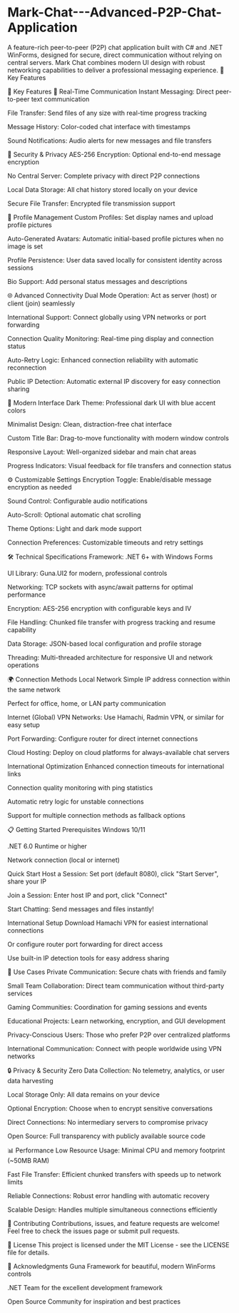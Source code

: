 # Mark-Chat---Advanced-P2P-Chat-Application
A feature-rich peer-to-peer (P2P) chat application built with C# and .NET WinForms, designed for secure, direct communication without relying on central servers. Mark Chat combines modern UI design with robust networking capabilities to deliver a professional messaging experience.  🚀 Key Features

🚀 Key Features
💬 Real-Time Communication
Instant Messaging: Direct peer-to-peer text communication

File Transfer: Send files of any size with real-time progress tracking

Message History: Color-coded chat interface with timestamps

Sound Notifications: Audio alerts for new messages and file transfers

🔐 Security & Privacy
AES-256 Encryption: Optional end-to-end message encryption

No Central Server: Complete privacy with direct P2P connections

Local Data Storage: All chat history stored locally on your device

Secure File Transfer: Encrypted file transmission support

👤 Profile Management
Custom Profiles: Set display names and upload profile pictures

Auto-Generated Avatars: Automatic initial-based profile pictures when no image is set

Profile Persistence: User data saved locally for consistent identity across sessions

Bio Support: Add personal status messages and descriptions

🌐 Advanced Connectivity
Dual Mode Operation: Act as server (host) or client (join) seamlessly

International Support: Connect globally using VPN networks or port forwarding

Connection Quality Monitoring: Real-time ping display and connection status

Auto-Retry Logic: Enhanced connection reliability with automatic reconnection

Public IP Detection: Automatic external IP discovery for easy connection sharing

🎨 Modern Interface
Dark Theme: Professional dark UI with blue accent colors

Minimalist Design: Clean, distraction-free chat interface

Custom Title Bar: Drag-to-move functionality with modern window controls

Responsive Layout: Well-organized sidebar and main chat areas

Progress Indicators: Visual feedback for file transfers and connection status

⚙️ Customizable Settings
Encryption Toggle: Enable/disable message encryption as needed

Sound Control: Configurable audio notifications

Auto-Scroll: Optional automatic chat scrolling

Theme Options: Light and dark mode support

Connection Preferences: Customizable timeouts and retry settings

🛠️ Technical Specifications
Framework: .NET 6+ with Windows Forms

UI Library: Guna.UI2 for modern, professional controls

Networking: TCP sockets with async/await patterns for optimal performance

Encryption: AES-256 encryption with configurable keys and IV

File Handling: Chunked file transfer with progress tracking and resume capability

Data Storage: JSON-based local configuration and profile storage

Threading: Multi-threaded architecture for responsive UI and network operations

🌍 Connection Methods
Local Network
Simple IP address connection within the same network

Perfect for office, home, or LAN party communication

Internet (Global)
VPN Networks: Use Hamachi, Radmin VPN, or similar for easy setup

Port Forwarding: Configure router for direct internet connections

Cloud Hosting: Deploy on cloud platforms for always-available chat servers

International Optimization
Enhanced connection timeouts for international links

Connection quality monitoring with ping statistics

Automatic retry logic for unstable connections

Support for multiple connection methods as fallback options

📋 Getting Started
Prerequisites
Windows 10/11

.NET 6.0 Runtime or higher

Network connection (local or internet)

Quick Start
Host a Session: Set port (default 8080), click "Start Server", share your IP

Join a Session: Enter host IP and port, click "Connect"

Start Chatting: Send messages and files instantly!

International Setup
Download Hamachi VPN for easiest international connections

Or configure router port forwarding for direct access

Use built-in IP detection tools for easy address sharing

🎯 Use Cases
Private Communication: Secure chats with friends and family

Small Team Collaboration: Direct team communication without third-party services

Gaming Communities: Coordination for gaming sessions and events

Educational Projects: Learn networking, encryption, and GUI development

Privacy-Conscious Users: Those who prefer P2P over centralized platforms

International Communication: Connect with people worldwide using VPN networks

🔒 Privacy & Security
Zero Data Collection: No telemetry, analytics, or user data harvesting

Local Storage Only: All data remains on your device

Optional Encryption: Choose when to encrypt sensitive conversations

Direct Connections: No intermediary servers to compromise privacy

Open Source: Full transparency with publicly available source code

📊 Performance
Low Resource Usage: Minimal CPU and memory footprint (~50MB RAM)

Fast File Transfer: Efficient chunked transfers with speeds up to network limits

Reliable Connections: Robust error handling with automatic recovery

Scalable Design: Handles multiple simultaneous connections efficiently

🤝 Contributing
Contributions, issues, and feature requests are welcome! Feel free to check the issues page or submit pull requests.

📄 License
This project is licensed under the MIT License - see the LICENSE file for details.

🙏 Acknowledgments
Guna Framework for beautiful, modern WinForms controls

.NET Team for the excellent development framework

Open Source Community for inspiration and best practices

